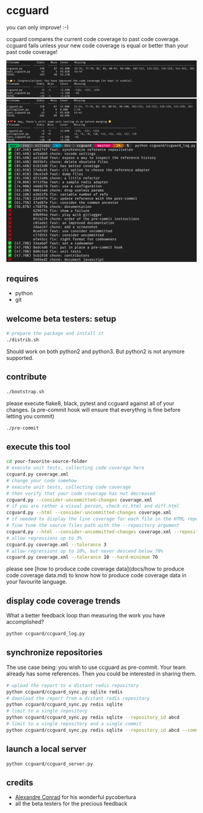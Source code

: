 # ccguard

you can only improve! :-)

ccguard compares the current code coverage to past code coverage. ccguard fails unless your new code coverage is equal or better than your past code coverage!

![alt text](static/success.png "ccguard.py in action")
![alt text](static/failure.png "so bad, a regression")
![alt text](static/log.png "cc is increasing!")

## requires

- python
- git

## welcome beta testers: setup

```sh
# prepare the package and install it
./distrib.sh
```

Should work on both python2 and python3. But python2 is not anymore supported.

## contribute

```sh
./bootstrap.sh
```

please execute flake8, black, pytest and ccguard against all of your changes.
(a pre-commit hook will ensure that everythng is fine before letting you commit)

```sh
./pre-commit
```

## execute this tool

```sh
cd your-favorite-source-folder
# execute unit tests, collecting code coverage here
ccguard.py coverage.xml
# change your code somehow
# execute unit tests, collecting code coverage
# then verify that your code coverage has not decreased
ccguard.py --consider-uncommitted-changes coverage.xml
# if you are rather a visual person, check cc.html and diff.html
ccguard.py --html --consider-uncommitted-changes coverage.xml
# if needed to display the line coverage for each file in the HTML report,
# fine tune the source files path with the --repository argument
ccguard.py --html --consider-uncommitted-changes coverage.xml --repository src/
# allow regressions up to 3%
ccguard.py coverage.xml --tolerance 3
# allow regressions up to 10%, but never descend below 70%
ccguard.py coverage.xml --tolerance 10 --hard-minimum 70
```

please see [how to produce code coverage data](docs/how to produce code coverage data.md) to know how to produce code coverage data in your favourite language.

## display code coverage trends

What a better feedback loop than measuring the work you have accomplished?

```sh
python ccguard/ccguard_log.py
```

## synchronize repositories

The use case being: you wish to use ccguard as pre-commit. Your team already has some references.
Then you could be interested in sharing them.

```sh
# upload the report to a distant redis repository
python ccguard/ccguard_sync.py sqlite redis
# download the report from a distant redis repository
python ccguard/ccguard_sync.py redis sqlite
# limit to a single repository
python ccguard/ccguard_sync.py redis sqlite --repository_id abcd
# limit to a single repository and a single commit
python ccguard/ccguard_sync.py redis sqlite --repository_id abcd --commit_id ef12
```

## launch a local server

```sh
python ccguard/ccguard_server.py
```

## credits

- [Alexandre Conrad](https://pypi.org/user/aconrad/) for his wonderful pycobertura
- all the beta testers for the precious feedback
